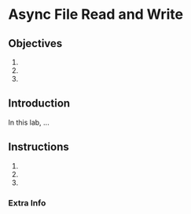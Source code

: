 # Async File Read and Write

## Objectives

1.
1.
1.


## Introduction

In this lab, ...

## Instructions

1.
2.
3.


### Extra Info
